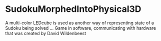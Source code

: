 # SudokuMorphedIntoPhysical3D

A multi-color LEDcube is used as another way of representing state of a Sudoku being solved ... Game in software, communicating with hardware that was created by David Wildenbeest
